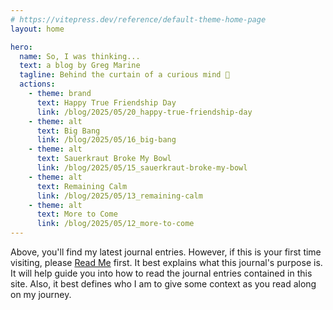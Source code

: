 ```yaml
---
# https://vitepress.dev/reference/default-theme-home-page
layout: home

hero:
  name: So, I was thinking...
  text: a blog by Greg Marine
  tagline: Behind the curtain of a curious mind 🤔
  actions:
    - theme: brand
      text: Happy True Friendship Day
      link: /blog/2025/05/20_happy-true-friendship-day
    - theme: alt
      text: Big Bang
      link: /blog/2025/05/16_big-bang
    - theme: alt
      text: Sauerkraut Broke My Bowl
      link: /blog/2025/05/15_sauerkraut-broke-my-bowl
    - theme: alt
      text: Remaining Calm
      link: /blog/2025/05/13_remaining-calm
    - theme: alt
      text: More to Come
      link: /blog/2025/05/12_more-to-come
---
```


Above, you'll find my latest journal entries. However, if this is your first time visiting, please [Read Me](read-me) first. It best explains what this journal's purpose is. It will help guide you into how to read the journal entries contained in this site. Also, it best defines who I am to give some context as you read along on my journey.